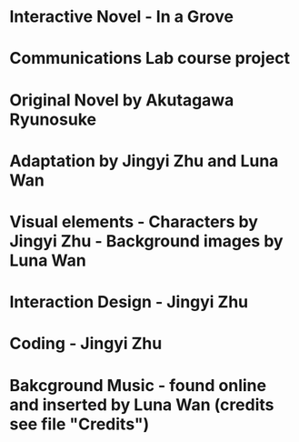 # Interactive Novel - In a Grove
# Communications Lab course project
# Original Novel by Akutagawa Ryunosuke
# Adaptation by Jingyi Zhu and Luna Wan
# Visual elements - Characters by Jingyi Zhu - Background images by Luna Wan
# Interaction Design - Jingyi Zhu
# Coding - Jingyi Zhu
# Bakcground Music - found online and inserted by Luna Wan (credits see file "Credits")
